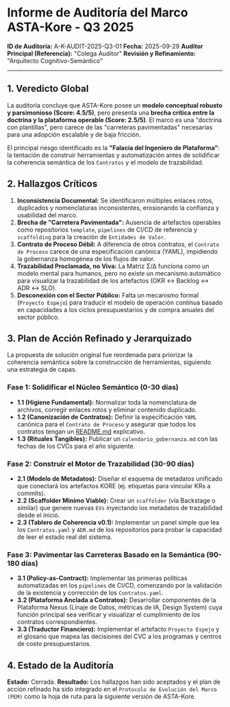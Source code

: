 # Informe de Auditoría del Marco ASTA-Kore - Q3 2025

**ID de Auditoría:** A-K-AUDIT-2025-Q3-01
**Fecha:** 2025-09-29
**Auditor Principal (Referencia):** "Colega Auditor"
**Revisión y Refinamiento:** "Arquitecto Cognitivo-Semántico"

---

## 1. Veredicto Global

La auditoría concluye que ASTA-Kore posee un **modelo conceptual robusto y parsimonioso (Score: 4.5/5)**, pero presenta una **brecha crítica entre la doctrina y la plataforma operable (Score: 2.5/5)**. El marco es una "doctrina con plantillas", pero carece de las "carreteras pavimentadas" necesarias para una adopción escalable y de baja fricción.

El principal riesgo identificado es la **"Falacia del Ingeniero de Plataforma"**: la tentación de construir herramientas y automatización antes de solidificar la coherencia semántica de los `Contratos` y el modelo de trazabilidad.

## 2. Hallazgos Críticos

1. **Inconsistencia Documental:** Se identificaron múltiples enlaces rotos, duplicados y nomenclaturas inconsistentes, erosionando la confianza y usabilidad del marco.
2. **Brecha de "Carretera Pavimentada":** Ausencia de artefactos operables como repositorios `template`, `pipelines` de CI/CD de referencia y `scaffolding` para la creación de `Entidades de Valor`.
3. **Contrato de Proceso Débil:** A diferencia de otros contratos, el `Contrato de Proceso` carece de una especificación canónica (YAML), impidiendo la gobernanza homogénea de los flujos de valor.
4. **Trazabilidad Proclamada, no Viva:** La Matriz Σ/Δ funciona como un modelo mental para humanos, pero no existe un mecanismo automático para visualizar la trazabilidad de los artefactos (OKR ↔ Backlog ↔ ADR ↔ SLO).
5. **Desconexión con el Sector Público:** Falta un mecanismo formal (`Proyecto Espejo`) para traducir el modelo de operación continua basado en capacidades a los ciclos presupuestarios y de compra anuales del sector público.

## 3. Plan de Acción Refinado y Jerarquizado

La propuesta de solución original fue reordenada para priorizar la coherencia semántica sobre la construcción de herramientas, siguiendo una estrategia de capas.

### Fase 1: Solidificar el Núcleo Semántico (0-30 días)

* **1.1 (Higiene Fundamental):** Normalizar toda la nomenclatura de archivos, corregir enlaces rotos y eliminar contenido duplicado.
* **1.2 (Canonización de Contratos):** Definir la especificación `YAML` canónica para el `Contrato de Proceso` y asegurar que todos los contratos tengan un [README.md](cci:7://file:///Users/felixsanhueza/fx_maquineando/asta-sigma-kore/ASTA-KORE%20fundamentos%20y%20manual%20operacional/README.md:0:0-0:0) explicativo.
* **1.3 (Rituales Tangibles):** Publicar un `calendario_gobernanza.md` con las fechas de los CVCs para el año siguiente.

### Fase 2: Construir el Motor de Trazabilidad (30-90 días)

* **2.1 (Modelo de Metadatos):** Diseñar el esquema de metadatos unificado que conectará los artefactos KORE (ej. etiquetas para vincular KRs a commits).
* **2.2 (Scaffolder Mínimo Viable):** Crear un `scaffolder` (vía Backstage o similar) que genere nuevas `EVs` inyectando los metadatos de trazabilidad desde el inicio.
* **2.3 (Tablero de Coherencia v0.1):** Implementar un panel simple que lea los `Contratos.yaml` y `ADR.md` de los repositorios para probar la capacidad de leer el estado real del sistema.

### Fase 3: Pavimentar las Carreteras Basado en la Semántica (90-180 días)

* **3.1 (Policy-as-Contract):** Implementar las primeras políticas automatizadas en los `pipelines` de CI/CD, comenzando por la validación de la existencia y corrección de los `Contratos.yaml`.
* **3.2 (Plataforma Anclada a Contratos):** Desarrollar componentes de la Plataforma Nexus (Linaje de Datos, métricas de IA, Design System) cuya función principal sea verificar y visualizar el cumplimiento de los contratos correspondientes.
* **3.3 (Traductor Financiero):** Implementar el artefacto `Proyecto Espejo` y el glosario que mapea las decisiones del CVC a los programas y centros de costo presupuestarios.

## 4. Estado de la Auditoría

**Estado:** Cerrada.
**Resultado:** Los hallazgos han sido aceptados y el plan de acción refinado ha sido integrado en el `Protocolo de Evolución del Marco (PEM)` como la hoja de ruta para la siguiente versión de ASTA-Kore.
